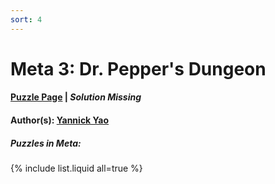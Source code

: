 ```yaml
---
sort: 4
---
```


# Meta 3: Dr. Pepper's Dungeon

#### [Puzzle Page](3-p.pdf) | *Solution Missing*
#### Author(s): [Yannick Yao](../../../../search.html?q=Yannick+Yao)

##### Puzzles in Meta:
{% include list.liquid all=true %}
